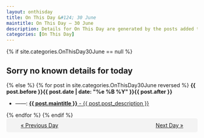 ```yaml
---
layout: onthisday
title: On This Day &#124; 30 June
maintitle: On This Day — 30 June
description: Details for On This Day are generated by the posts added to the website so the content is subject to changes/updates over time.
categories: [On This Day]
---
```


{% if site.categories.OnThisDay30June == null %}
<h2>Sorry no known details for today</h2>
{% else %}
{% for post in site.categories.OnThisDay30June reversed %}
<strong>{{ post.before }}{{ post.date | date: "%e %B %Y" }}{{ post.after }}</strong>
<ul>
<li> ——: <a class="{{ post.class }}" href="{{ post.url }}"><strong>{{ post.maintitle }}</strong> - {{ post.post_description }}</a></li>
</ul>
{% endfor %}
{% endif %}
<br />
<div style="background-color: #f3f3f3; padding: 10px; border-radius: 5px; text-align: center; display: flex; justify-content: space-evenly;">
<a href="/onthisday/06/06-29">« Previous Day</a>
<span style="visibility:hidden;">[ Visit Leap Year February 29 ]</span>
<a href="/onthisday/07/07-01">Next Day »</a>
</div>
